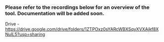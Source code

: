 ### Please refer to the recordings below for an overview of the tool. Documentation will be added soon.
Drive - https://drive.google.com/drive/folders/1ZTPOxz0sYARcWBXSqyXVXAjkf8XNuIL5?usp=sharing